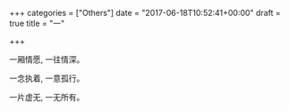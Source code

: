 +++
categories = ["Others"]
date = "2017-06-18T10:52:41+00:00"
draft = true
title = "一"

+++


一厢情愿, 一往情深。

一念执着, 一意孤行。

一片虚无, 一无所有。